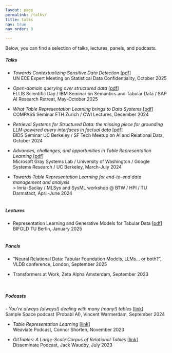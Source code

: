 ```yaml
---
layout: page
permalink: /talks/
title: talks
nav: true
nav_order: 3

---
```


Below, you can find a selection of talks, lectures, panels, and podcasts.

<h5><b>Talks</b></h5>

- <i>Towards Contextualizing Sensitive Data Detection</i> [<a href="/assets/pdf/slides/UNECE_contextual_sensitive_data_talk.pdf" target="blank">pdf</a>] <br>
UN ECE Expert Meeting on Statistical Data Confidentiality, October 2025 <br>

- <i>Open-domain querying over structured data</i> [<a href="/assets/pdf/slides/SAPAI_open-domain_querying_talk.pdf" target="blank">pdf</a>] <br>
ELLIS Scientific Day / IBM Seminar on Semantics and Tabular Data / SAP AI Research Retreat, May-October 2025<br>

- <i>What Table Representation Learning brings to Data Systems</i> [<a href="/assets/pdf/slides/ETH_TRL_data_systems_talk_lecture.pdf" target="blank">pdf</a>] <br>
COMPASS Seminar ETH Zürich / CWI Lectures, December 2024 <br>

- <i>Retrieval Systems for Structured Data: the missing piece for grounding LLM-powered query interfaces in factual data</i> [<a href="/assets/pdf/slides/BIDS_UCBerkeley_table_retrieval_talk.pdf" target="blank">pdf</a>] <br>
BIDS Seminar UC Berkeley / SF Tech Meetup on AI and Relational Data, October 2024 <br>

- <i>Advances, challenges, and opportunities in Table Representation Learning</i> [<a href="/assets/pdf/slides/UW_TRL_advances_challenges_talk.pdf" target="blank">pdf</a>] <br>
Microsoft Gray Systems Lab / University of Washington / Google Systems Research / UC Berkeley, March-July 2024 <br>

- <i>Towards Table Representation Learning for end-to-end data management and analysis</i> <br>>
Inria-Saclay / MLSys and SysML workshop @ BTW / HPI / TU Darmstadt, April-June 2024<br><br>


<h5><b>Lectures</b></h5>

- Representation Learning and Generative Models for Tabular Data [<a href="/assets/pdf/slides/TUBerlin_TRL_lecture.pdf" target="blank">pdf</a>]<br>
BIFOLD TU Berlin, January 2025<br><br>


<h5><b>Panels</b></h5>

- “Neural Relational Data: Tabular Foundation Models, LLMs... or both?”, VLDB conference, London, September 2025 <br>

- Transformers at Work, Zeta Alpha Amsterdam, September 2023<br>
<br>



<h5><b>Podcasts</b></h5>
- <i>You're always (always!) dealing with many (many!) tables</i> [<a href="https://youtu.be/oCc2EuOwbUw" target="blank">link</a>]<br>
Sample Space podcast (Probabl AI), Vincent Warmerdam, September 2024<br>

- <i>Table Representation Learning</i> [<a href="https://youtu.be/BMqxJpC4-Co" target="blank">link</a>] <br>
Weaviate Podcast, Connor Shorten, November 2023 <br>

- <i>GitTables: A Large-Scale Corpus of Relational Tables</i> [<a href="https://youtube.com/watch?v=sjNyirnxmVw" target="blank">link</a>]<br>
Disseminate Podcast, Jack Waudby, July 2023

